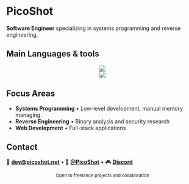 # PicoShot


**Software Engineer** specializing in systems programming and reverse engineering.

## Main Languages & tools

<div align="center">
  <img src="https://skillicons.dev/icons?i=cpp,cs,rust,js,ts,php,&theme=dark" />
</div>

<div align="center">
  <img src="https://skillicons.dev/icons?i=react,nodejs,postgresql,git,prisma,cloudflare&theme=dark" />
</div>

## Focus Areas
- **Systems Programming** • Low-level development, manual memory managing.
- **Reverse Engineering** • Binary analysis and security research  
- **Web Development** • Full-stack applications

## Contact
📧 **dev@picoshot.net** • 💬 **[@PicoShot](https://t.me/PicoShot)** • 🎮 **[Discord](https://discord.com/users/1208419597792055417)**

<div align="center">
  <sub>Open to freelance projects and collaboration</sub>
</div>
